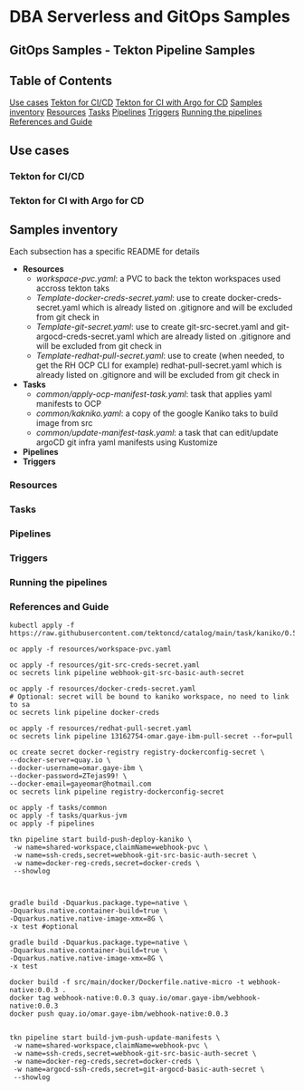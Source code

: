 # DBA Serverless and GitOps Samples
## GitOps Samples - Tekton Pipeline Samples


## Table of Contents
[Use cases](#use-cases)
[Tekton for CI/CD](#tekton-for-cicd)
[Tekton for CI with Argo for CD](#tekton-for-ci-with-argo-for-cd)
[Samples inventory](#samples-inventory)
[Resources](#resources)
[Tasks](#tasks)
[Pipelines](#pipelines)
[Triggers](#triggers)
[Running the pipelines](#running-the-pipelines)
[References and Guide](#references-and-guide)


## Use cases
### Tekton for CI/CD
### Tekton for CI with Argo for CD

## Samples inventory
Each subsection has a specific README for details
- **Resources**
    - *workspace-pvc.yaml*: a PVC to back the tekton workspaces used accross tekton taks
    - *Template-docker-creds-secret.yaml*: use to create docker-creds-secret.yaml which is already listed on .gitignore and will be excluded from git check in
    - *Template-git-secret.yaml*: use to create git-src-secret.yaml and git-argocd-creds-secret.yaml which are already listed on .gitignore and will be excluded from git check in
    - *Template-redhat-pull-secret.yaml*: use to create (when needed, to get the RH OCP CLI for example) redhat-pull-secret.yaml which is already listed on .gitignore and will be excluded from git check in
- **Tasks**
    - *common/apply-ocp-manifest-task.yaml*: task that applies yaml manifests to OCP
    - *common/kakniko.yaml*: a copy of the google Kaniko taks to build image from src
    - *common/update-manifest-task.yaml*: a task that can edit/update argoCD git infra yaml manifests using Kustomize
- **Pipelines**
- **Triggers**


### Resources

### Tasks

### Pipelines

### Triggers

### Running the pipelines

### References and Guide


```shell
kubectl apply -f https://raw.githubusercontent.com/tektoncd/catalog/main/task/kaniko/0.5/kaniko.yaml

oc apply -f resources/workspace-pvc.yaml

oc apply -f resources/git-src-creds-secret.yaml
oc secrets link pipeline webhook-git-src-basic-auth-secret

oc apply -f resources/docker-creds-secret.yaml
# Optional: secret will be bound to kaniko workspace, no need to link to sa
oc secrets link pipeline docker-creds

oc apply -f resources/redhat-pull-secret.yaml
oc secrets link pipeline 13162754-omar.gaye-ibm-pull-secret --for=pull

oc create secret docker-registry registry-dockerconfig-secret \
--docker-server=quay.io \
--docker-username=omar.gaye-ibm \
--docker-password=ZTejas99! \
--docker-email=gayeomar@hotmail.com
oc secrets link pipeline registry-dockerconfig-secret

oc apply -f tasks/common
oc apply -f tasks/quarkus-jvm
oc apply -f pipelines

tkn pipeline start build-push-deploy-kaniko \ 
 -w name=shared-workspace,claimName=webhook-pvc \ 
 -w name=ssh-creds,secret=webhook-git-src-basic-auth-secret \ 
 -w name=docker-reg-creds,secret=docker-creds \ 
 --showlog



gradle build -Dquarkus.package.type=native \ 
-Dquarkus.native.container-build=true \ 
-Dquarkus.native.native-image-xmx=8G \
-x test #optional

gradle build -Dquarkus.package.type=native \
-Dquarkus.native.container-build=true \ 
-Dquarkus.native.native-image-xmx=8G \ 
-x test

docker build -f src/main/docker/Dockerfile.native-micro -t webhook-native:0.0.3 .
docker tag webhook-native:0.0.3 quay.io/omar.gaye-ibm/webhook-native:0.0.3
docker push quay.io/omar.gaye-ibm/webhook-native:0.0.3


tkn pipeline start build-jvm-push-update-manifests \ 
 -w name=shared-workspace,claimName=webhook-pvc \ 
 -w name=ssh-creds,secret=webhook-git-src-basic-auth-secret \ 
 -w name=docker-reg-creds,secret=docker-creds \ 
 -w name=argocd-ssh-creds,secret=git-argocd-basic-auth-secret \ 
 --showlog


```